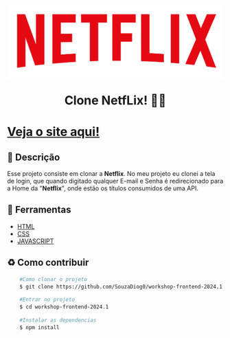 <h1 align="center">
<img src="./assets/img/netflixlogo.png"/>
<p>Clone NetfLix! 🎥🎥<p>
</h1>

<h1>
<a href="#">Veja o site aqui!</a>
</h1>

## 📖 Descrição
Esse projeto consiste em clonar a **Netflix**. No meu projeto eu clonei a tela de login, que quando digitado qualquer E-mail e Senha é redirecionado para a Home da "**Netflix**", onde estão os títulos consumidos de uma API.

## 🔧 Ferramentas
- [HTML](https://developer.mozilla.org/en-US/docs/Web/HTML)
- [CSS](https://devdocs.io/css/)
- [JAVASCRIPT](https://developer.mozilla.org/en-US/docs/Web/JavaScript)

## ♻ Como contribuir

```bash
    #Como clonar o projeto
    $ git clone https://github.com/SouzaDiog0/workshop-frontend-2024.1
```

```bash
    #Entrar no projeto
    $ cd workshop-frontend-2024.1
```

```bash
    #Instalar as dependencias
    $ npm install
```
